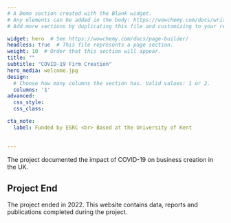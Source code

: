 ```yaml
---
# A Demo section created with the Blank widget.
# Any elements can be added in the body: https://wowchemy.com/docs/writing-markdown-latex/
# Add more sections by duplicating this file and customizing to your requirements.

widget: hero  # See https://wowchemy.com/docs/page-builder/
headless: true  # This file represents a page section.
weight: 10  # Order that this section will appear.
title: ""
subtitle: "COVID-19 Firm Creation"
hero_media: welcome.jpg
design:
  # Choose how many columns the section has. Valid values: 1 or 2.
  columns: '1'
advanced:
  css_style:
  css_class:

cta_note:
  label: Funded by ESRC <br> Based at the University of Kent 

 
---
```


The project documented the impact of COVID-19 on business creation in the UK. 

## Project End
The project ended in 2022. This website contains data, reports and publications completed during the project.

